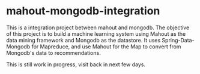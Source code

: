 mahout-mongodb-integration
==========================

This is a integration project between mahout and mongodb. The objective of this project is to build a machine learning system using Mahout as the data mining framework and Mongodb as the datastore. It uses Spring-Data-Mongodb for Mapreduce, and use Mahout for the Map to convert from Mongodb's data to recommendations.

This is still work in progress, visit back in next few days.